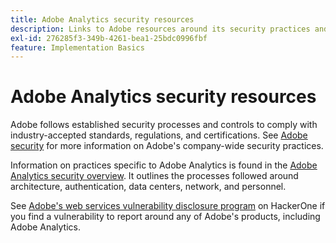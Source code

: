 ```yaml
---
title: Adobe Analytics security resources
description: Links to Adobe resources around its security practices and recovery plans.
exl-id: 276285f3-349b-4261-bea1-25bdc0996fbf
feature: Implementation Basics
---
```

# Adobe Analytics security resources

Adobe follows established security processes and controls to comply with industry-accepted standards, regulations, and certifications. See [Adobe security](https://www.adobe.com/trust/security.html) for more information on Adobe's company-wide security practices.

Information on practices specific to Adobe Analytics is found in the [Adobe Analytics security overview](https://www.adobe.com/content/dam/cc/en/trust-center/ungated/whitepapers/experience-cloud/adb-analytics-security-wp.pdf). It outlines the processes followed around architecture, authentication, data centers, network, and personnel.

See [Adobe's web services vulnerability disclosure program](https://hackerone.com/adobe) on HackerOne if you find a vulnerability to report around any of Adobe's products, including Adobe Analytics.
